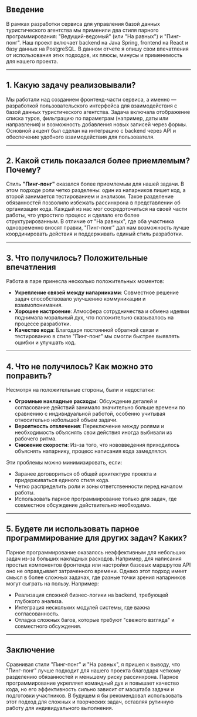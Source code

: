 ## Введение
В рамках разработки сервиса для управления базой данных туристического агентства мы применили два стиля парного программирования: "Ведущий-ведомый" (или "На равных") и "Пинг-понг". Наш проект включает backend на Java Spring, frontend на React и базу данных на PostgreSQL. В данном отчете я опишу свои впечатления от использования этих подходов, их плюсы, минусы и применимость для нашего проекта.

---

## 1. Какую задачу реализовывали?
Мы работали над созданием фронтенд-части сервиса, а именно — разработкой пользовательского интерфейса для взаимодействия с базой данных туристического агентства. Задача включала отображение списка туров, фильтрацию по параметрам (например, даты или направления) и возможность добавления новых записей через формы. Основной акцент был сделан на интеграцию с backend через API и обеспечение удобного взаимодействия для пользователя.

---

## 2. Какой стиль показался более приемлемым? Почему?
Стиль **"Пинг-понг"** оказался более приемлемым для нашей задачи. В этом подходе роли четко разделены: один из напарников пишет код, а второй занимается тестированием и анализом. Такое разделение обязанностей позволило избежать рассинхрона в представлении об организации кода. Каждый из нас мог сосредоточиться на своей части работы, что упростило процесс и сделало его более структурированным. В отличие от "На равных", где оба участника одновременно вносят правки, "Пинг-понг" дал нам возможность лучше координировать действия и поддерживать единый стиль разработки.

---

## 3. Что получилось? Положительные впечатления
Работа в паре принесла несколько положительных моментов:
- **Укрепление связей между напарниками**: Совместное решение задач способствовало улучшению коммуникации и взаимопонимания.
- **Хорошее настроение**: Атмосфера сотрудничества и обмена идеями поднимала моральный дух, что положительно сказывалось на процессе разработки.
- **Качество кода**: Благодаря постоянной обратной связи и тестированию в стиле "Пинг-понг" мы смогли быстрее выявлять ошибки и улучшать код.

---

## 4. Что не получилось? Как можно это поправить?
Несмотря на положительные стороны, были и недостатки:
- **Огромные накладные расходы**: Обсуждение деталей и согласование действий занимало значительно больше времени по сравнению с индивидуальной работой, особенно учитывая относительно небольшой объем задачи.
- **Вероятность отвлечения**: Переключение между ролями и необходимость объяснять свои действия иногда выбивали из рабочего ритма.
- **Снижение скорости**: Из-за того, что нововведения приходилось объяснять напарнику, процесс написания кода замедлялся.

Эти проблемы можно минимизировать, если:
- Заранее договориться об общей архитектуре проекта и придерживаться единого стиля кода.
- Четко распределить роли и зоны ответственности перед началом работы.
- Использовать парное программирование только для задач, где совместное обсуждение действительно необходимо.

---

## 5. Будете ли использовать парное программирование для других задач? Каких?
Парное программирование оказалось неэффективным для небольших задач из-за больших накладных расходов. Например, для написания простых компонентов фронтенда или настройки базовых маршрутов API оно не оправдывает затраченного времени. Однако этот подход имеет смысл в более сложных задачах, где разные точки зрения напарников могут сыграть на пользу. Например:
- Реализация сложной бизнес-логики на backend, требующей глубокого анализа.
- Интеграция нескольких модулей системы, где важна согласованность.
- Отладка сложных багов, которые требуют "свежого взгляда" и совместного обсуждения.

---

## Заключение
Сравнивая стили "Пинг-понг" и "На равных", я пришел к выводу, что "Пинг-понг" лучше подходит для нашего проекта благодаря четкому разделению обязанностей и меньшему риску рассинхрона. Парное программирование укрепляет командный дух и повышает качество кода, но его эффективность сильно зависит от масштаба задачи и подготовки участников. В будущем я бы рекомендовал использовать этот подход для сложных и творческих задач, оставляя рутинную работу для индивидуального выполнения.